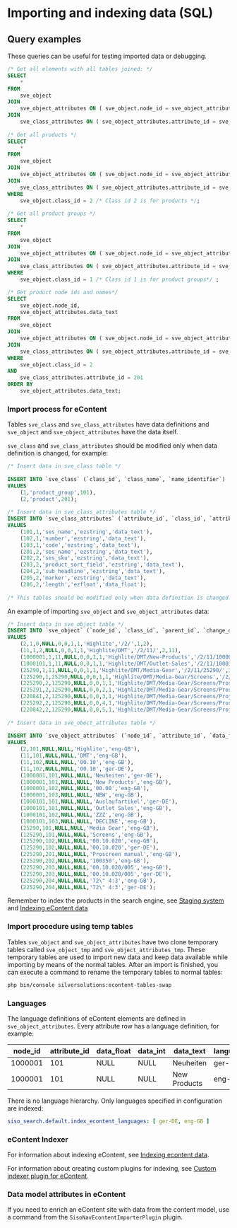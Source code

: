 # Importing and indexing data (SQL)

## Query examples

These queries can be useful for testing imported data or debugging.

``` sql
/* Get all elements with all tables joined: */
SELECT
    * 
FROM
    sve_object 
JOIN
    sve_object_attributes ON ( sve_object.node_id = sve_object_attributes.node_id ) 
JOIN
    sve_class_attributes ON ( sve_object_attributes.attribute_id = sve_class_attributes.attribute_id );
 
/* Get all products */
SELECT
    * 
FROM
    sve_object 
JOIN
    sve_object_attributes ON ( sve_object.node_id = sve_object_attributes.node_id ) 
JOIN
    sve_class_attributes ON ( sve_object_attributes.attribute_id = sve_class_attributes.attribute_id )
WHERE
    sve_object.class_id = 2 /* Class id 2 is for products */;
 
/* Get all product groups */
SELECT
    * 
FROM
    sve_object 
JOIN
    sve_object_attributes ON ( sve_object.node_id = sve_object_attributes.node_id ) 
JOIN
    sve_class_attributes ON ( sve_object_attributes.attribute_id = sve_class_attributes.attribute_id )
WHERE
    sve_object.class_id = 1 /* Class id 1 is for product groups*/ ;

/* Get product node ids and names*/
SELECT
    sve_object.node_id,
    sve_object_attributes.data_text
FROM
    sve_object 
JOIN
    sve_object_attributes ON ( sve_object.node_id = sve_object_attributes.node_id ) 
JOIN
    sve_class_attributes ON ( sve_object_attributes.attribute_id = sve_class_attributes.attribute_id )
WHERE
    sve_object.class_id = 2 
AND
    sve_class_attributes.attribute_id = 201
ORDER BY
    sve_object_attributes.data_text;
```

### Import process for eContent

Tables `sve_class` and `sve_class_attributes` have data definitions and `sve_object` and `sve_object_attributes` have the data itself.

`sve_class` and `sve_class_attributes` should be modified only when data definition is changed, for example:

``` sql
/* Insert data in sve_class table */
 
INSERT INTO `sve_class` (`class_id`, `class_name`, `name_identifier`)
VALUES
    (1,'product_group',101),
    (2,'product',201);
 
/* Insert data in sve_class_attributes table */
INSERT INTO `sve_class_attributes` (`attribute_id`, `class_id`, `attribute_name`, `ezdatatype`, `sort_field`)
VALUES
    (101,1,'ses_name','ezstring','data_text'),
    (102,1,'number','ezstring','data_text'),
    (103,1,'code','ezstring','data_text'),
    (201,2,'ses_name','ezstring','data_text'),
    (202,2,'ses_sku','ezstring','data_text'),
    (203,2,'product_sort_field','ezstring','data_text'),
    (204,2,'sub_headline','ezstring','data_text'),
    (205,2,'marker','ezstring','data_text'),
    (206,2,'length','ezfloat','data_float');
 
/* This tables should be modified only when data definition is changed. */
```

An example of importing `sve_object` and `sve_object_attributes` data:

``` sql
/* Insert data in sve_object table */
INSERT INTO `sve_object` (`node_id`, `class_id`, `parent_id`, `change_date`, `blocked`, `hidden`, `priority`, `section`, `url_alias`, `path_string`, `depth`, `main_node_id`)
VALUES
    (2,1,0,NULL,0,0,1,1,'Highlite','/2/',1,2),
    (11,1,2,NULL,0,0,1,1,'Highlite/DMT','/2/11/',2,11),
    (1000001,1,11,NULL,0,0,1,1,'Highlite/DMT/New-Products','/2/11/1000001/',3,1000001),
    (1000101,1,11,NULL,0,0,1,1,'Highlite/DMT/Outlet-Sales','/2/11/1000101/',3,1000101),
    (25290,1,11,NULL,0,0,1,1,'Highlite/DMT/Media-Gear','/2/11/25290/',3,25290),
    (125290,1,25290,NULL,0,0,1,1,'Highlite/DMT/Media-Gear/Screens','/2/11/25290/125290/',4,125290),
    (225290,2,125290,NULL,0,0,1,1,'Highlite/DMT/Media-Gear/Screens/Proscreen-manual','/2/11/25290/125290/225290/',5,225290),
    (225291,2,125290,NULL,0,0,2,1,'Highlite/DMT/Media-Gear/Screens/Proscreen-manual_1','/2/11/25290/125290/225291/',5,225291),
    (220841,2,125290,NULL,0,0,3,1,'Highlite/DMT/Media-Gear/Screens/Projection-Screen-4-3','/2/11/25290/125290/220841/',5,220841),
    (225292,2,125290,NULL,0,0,4,1,'Highlite/DMT/Media-Gear/Screens/Proscreen-manual_2','/2/11/25290/125290/225292/',5,225292),
    (220842,2,125290,NULL,0,0,5,1,'Highlite/DMT/Media-Gear/Screens/Projection-Screen-4-3-Manual','/2/11/25290/125290/220842/',5,220842);
 
/* Insert data in sve_obect_attributes table */
 
INSERT INTO `sve_object_attributes` (`node_id`, `attribute_id`, `data_float`, `data_int`, `data_text`, `language`)
VALUES
    (2,101,NULL,NULL,'Highlite','eng-GB'),
    (11,101,NULL,NULL,'DMT','eng-GB'),
    (11,102,NULL,NULL,'00.10','eng-GB'),
    (11,102,NULL,NULL,'00.10','ger-DE'),
    (1000001,101,NULL,NULL,'Neuheiten','ger-DE'),
    (1000001,101,NULL,NULL,'New Products','eng-GB'),
    (1000001,102,NULL,NULL,'00.00','eng-GB'),
    (1000001,103,NULL,NULL,'NEW','eng-GB'),
    (1000101,101,NULL,NULL,'Auslaufartikel','ger-DE'),
    (1000101,101,NULL,NULL,'Outlet Sales','eng-GB'),
    (1000101,102,NULL,NULL,'ZZZ','eng-GB'),
    (1000101,103,NULL,NULL,'DECLINE','eng-GB'),
    (25290,101,NULL,NULL,'Media Gear','eng-GB'),
    (125290,101,NULL,NULL,'Screens','eng-GB'),
    (125290,102,NULL,NULL,'00.10.020','eng-GB'),
    (125290,102,NULL,NULL,'00.10.020','ger-DE'),
    (225290,201,NULL,NULL,'Proscreen manual','eng-GB'),
    (225290,202,NULL,NULL,'100350','eng-GB'),
    (225290,203,NULL,NULL,'00.10.020/005','eng-GB'),
    (225290,203,NULL,NULL,'00.10.020/005','ger-DE'),
    (225290,204,NULL,NULL,'72\" 4:3','eng-GB'),
    (225290,204,NULL,NULL,'72\" 4:3','ger-DE');
```

Remember to index the products in the search engine, see [Staging system](../../econtent_features/staging_system.md) and [Indexing eContent data](../../econtent_features/indexing_econtent_data/indexing_econtent_data.md)

### Import procedure using temp tables

Tables `sve_object` and `sve_object_attributes` have two clone temporary tables called `sve_object_tmp` and `sve_object_attributes_tmp`.
These temporary tables are used to import new data and keep data available while importing by means of the normal tables.
After an import is finished, you can execute a command to rename the temporary tables to normal tables:

``` bash
php bin/console silversolutions:econtent-tables-swap
```

### Languages

The language definitions of eContent elements are defined in `sve_object_attributes`. Every attribute row has a language definition, for example:

|node_id|attribute_id |   data_float | data_int  |  data_text    | language|
|---|---|---|---|---|---|
|1000001|101          |   NULL       | NULL      |  Neuheiten    | ger-DE|
|1000001|101          |   NULL       | NULL      |  New Products | eng-GB|

There is no language hierarchy. Only languages specified in configuration are indexed:

``` yaml
siso_search.default.index_econtent_languages: [ ger-DE, eng-GB ]
```

### eContent Indexer

For information about indexing eContent, see [Indexing econtent data](../../econtent_features/indexing_econtent_data/indexing_econtent_data.md).

For information about creating custom plugins for indexing, see [Custom indexer plugin for eContent](../econtent_search_cookbook/custom_indexer_plugin_for_econtent).

### Data model attributes in eContent

If you need to enrich an eContent site with data from the content model, use a command from the `SisoNavEcontentImporterPlugin` plugin. 
